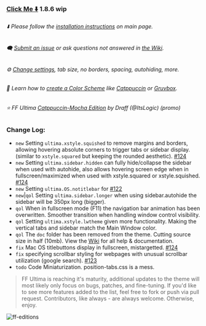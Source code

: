 ### [Click Me ⬇️](https://github.com/soulhotel/FF-ULTIMA/releases/download/1.8.6/ffultima1.8.6.zip) 1.8.6 wip

###### ⬇️ Please follow the [installation instructions](https://github.com/soulhotel/FF-ULTIMA#installation) on main page.

###### 🗨️ [Submit an issue](https://github.com/soulhotel/FF-ULTIMA/issues/new/choose) or ask questions not answered in [the Wiki](https://github.com/soulhotel/FF-ULTIMA/wiki).

###### ⚙️ [Change settings](https://github.com/soulhotel/FF-ULTIMA/wiki/Settings), tab size, no borders, spacing, autohiding, more.

###### 🎨 Learn how to [create a Color Scheme](https://github.com/soulhotel/FF-ULTIMA/wiki/Create-a-Color-Scheme) like [Catppuccin](https://github.com/soulhotel/FF-ULTIMA/blob/next-release/theme/color-schemes/catppuccin/readme.md) or [Gruvbox](https://github.com/soulhotel/FF-ULTIMA/blob/next-release/theme/color-schemes/gruvbox-light/readme.md).

###### ⭐ FF Ultima [Catppuccin-Mocha Edition](https://github.com/soulhotel/FF-ULTIMA/tree/main/theme/color-schemes/catppuccin-mocha/readme.md) by Draff (@ItsLogic) (promo)

### Change Log:
- `new` Setting `ultima.xstyle.squished` to remove margins and borders, allowing hovering absolute corners to trigger tabs or sidebar display. (similar to `xstyle.squared` but keeping the rounded aesthetic). [#124](https://github.com/soulhotel/FF-ULTIMA/issues/124)
- `new` Setting `ultima.sidebar.hidden` can fully hide/collapse the sidebar when used with autohide, also allows hovering screen edge when in fullscreen/maximized when used with xstyle.squared or xstyle.squished. [#124](https://github.com/soulhotel/FF-ULTIMA/issues/124)
- `new` Setting `ultima.OS.notitlebar` for [#122](https://github.com/soulhotel/FF-ULTIMA/issues/122)
- `new`|`qol` Setting `ultima.sidebar.longer` when using sidebar.autohide the sidebar will be 350px long (bigger).
- `qol` When in fullscreen mode (F11) the navigation bar animation has been overwritten. Smoother transition when handling window control visibility.
- `qol` Setting `ultima.xstyle.lwtheme` given more functionality. Making the vertical tabs and sidebar match the Main Window color.
- `qol` The `doc` folder has been removed from the theme. Cutting source size in half (10mb). View the [Wiki](https://github.com/soulhotel/FF-ULTIMA/wiki) for all help & documentation.
- `fix` Mac OS titlebuttons display in fullscreen, mistargetted. [#124](https://github.com/soulhotel/FF-ULTIMA/issues/124)
- `fix` specifying scrollbar styling for webpages with unusual scrollbar utilization (google search). [#123](https://github.com/soulhotel/FF-ULTIMA/issues/123)
- `todo` Code Miniaturization. position-tabs.css is a mess.

> FF Ultima is reaching it's maturity, additional updates to the theme will most likely only focus on bugs, patches, and fine-tuning. If you'd like to see more features added to the list, feel free to fork or push via pull request. Contributors, like always - are always welcome. Otherwise, enjoy.

![ff-editions](https://github.com/user-attachments/assets/b7ca4a8c-1a8d-4f38-adae-be7a99b69e29)

<!--
> *Tabs on Top*

![Screenshot from 2024-07-20 02-21-11](https://github.com/user-attachments/assets/d312964e-f4bc-4377-993b-f81495aebe2a)

> *Tabs on the Right*

![Screenshot from 2024-07-28 20-42-09](https://github.com/user-attachments/assets/481937e4-7653-407c-bba8-69fb00b201f1)
-->




